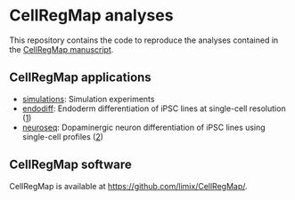 # CellRegMap analyses

This repository contains the code to reproduce the analyses contained in the [CellRegMap manuscript](https://www.embopress.org/doi/full/10.15252/msb.202110663).

## CellRegMap applications

* [simulations](simulations/): Simulation experiments
* [endodiff](endodiff/): Endoderm differentiation of iPSC lines at single-cell resolution ([1](https://www.nature.com/articles/s41467-020-14457-z))
* [neuroseq](neuroseq/): Dopaminergic neuron differentiation of iPSC lines using single-cell profiles ([2](https://www.nature.com/articles/s41588-021-00801-6))

## CellRegMap software
CellRegMap is available at https://github.com/limix/CellRegMap/.
